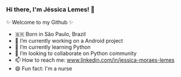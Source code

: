 ### Hi there, I'm Jéssica Lemes! 👋
✨ Welcome to my Github ✨

- 🇧🇷 Born in São Paulo, Brazil
- 🔭 I’m currently working on a Android project
- 🌱 I’m currently learning Python
- 👯 I’m looking to collaborate on Python community
- 📫 How to reach me: www.linkedin.com/in/jessica-moraes-lemes
- 😄 Fun fact: I'm a nurse

